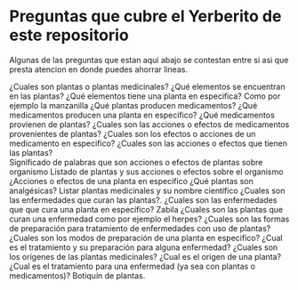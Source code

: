 # Preguntas que cubre el Yerberito de este repositorio
Algunas de las preguntas que estan aqui abajo se contestan entre si asi que presta atencion en donde puedes ahorrar lineas.

¿Cuales son plantas o plantas medicinales?
¿Qué elementos se encuentran en las plantas?
¿Qué elementos tiene una planta en especifica? Como por ejemplo la manzanilla
¿Qué plantas producen medicamentos?
¿Qué medicamentos producen una planta en especifico?
¿Qué medicamentos provienen de plantas?
¿Cuales son las acciones o efectos de medicamentos provenientes de plantas?
¿Cuales son los efectos o acciones de un medicamento en especifico?
¿Cuales son las acciones o efectos que tienen las plantas?    
Significado de palabras que son acciones o efectos de plantas sobre organismo
Listado de plantas y sus acciones o efectos sobre el organismo
¿Acciones o efectos de una planta en especifico
¿Qué plantas son analgésicas?
Listar plantas medicinales y su nombre científico
¿Cuales son las  enfermedades que curan las plantas?.
¿Cuales son  las enfermedades que que cura una planta en específico? Zabila
¿Cuales son las plantas que curan una enfermedad como por ejemplo el herpes?
¿Cuales son las formas de preparación para tratamiento de enfermedades con uso de plantas?
¿Cuales son los modos de preparación de una planta en especifico?
¿Cual es el tratamiento y su preparación para alguna enfermedad?
¿Cuales son los orígenes de las plantas medicinales?
¿Cual es el origen de una planta?
¿Cual es el tratamiento para una enfermedad (ya sea con plantas o medicamentos)?
Botiquín de plantas.

